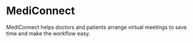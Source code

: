 # MediConnect

MediConnect helps doctors and patients arrange virtual meetings to save time and make the workflow easy.
